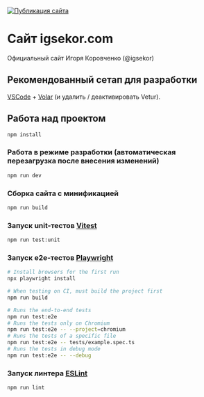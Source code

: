 [![Публикация сайта](https://github.com/igsekor/igsekor_com/actions/workflows/product-deploy.yml/badge.svg)](https://github.com/igsekor/igsekor_com/actions/workflows/product-deploy.yml)

# Сайт igsekor.com

Официальный сайт Игоря Коровченко (@igsekor)

## Рекомендованный сетап для разработки

[VSCode](https://code.visualstudio.com/) + [Volar](https://marketplace.visualstudio.com/items?itemName=Vue.volar) (и удалить / деактивировать Vetur).

## Работа над проектом

```sh
npm install
```

### Работа в режиме разработки (автоматическая перезагрузка после внесения изменений)

```sh
npm run dev
```

### Сборка сайта с минификацией

```sh
npm run build
```

### Запуск unit-тестов [Vitest](https://vitest.dev/)

```sh
npm run test:unit
```

### Запуск e2e-тестов [Playwright](https://playwright.dev)

```sh
# Install browsers for the first run
npx playwright install

# When testing on CI, must build the project first
npm run build

# Runs the end-to-end tests
npm run test:e2e
# Runs the tests only on Chromium
npm run test:e2e -- --project=chromium
# Runs the tests of a specific file
npm run test:e2e -- tests/example.spec.ts
# Runs the tests in debug mode
npm run test:e2e -- --debug
```

### Запуск линтера [ESLint](https://eslint.org/)

```sh
npm run lint
```
